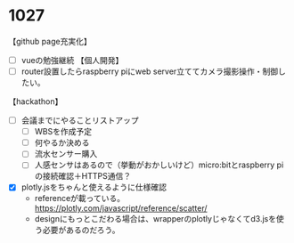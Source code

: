 # 1027

【github page充実化】
- [ ] vueの勉強継続
【個人開発】
- [ ] router設置したらraspberry piにweb server立ててカメラ撮影操作・制御したい。

【hackathon】
- [ ] 会議までにやることリストアップ
  - [ ] WBSを作成予定
  - [ ] 何やるか決める
  - [ ] 流水センサー購入
  - [ ] 人感センサはあるので（挙動がおかしいけど）micro:bitとraspberry piの接続確認＋HTTPS通信？

- [x] plotly.jsをちゃんと使えるように仕様確認 
  - referenceが載っている。https://plotly.com/javascript/reference/scatter/
  - designにもっとこだわる場合は、wrapperのplotlyじゃなくてd3.jsを使う必要があるのだろう。
